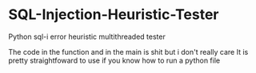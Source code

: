 # SQL-Injection-Heuristic-Tester
Python sql-i error heuristic multithreaded tester

The code in the function and in the main is shit but i don't really care
It is pretty straightfoward to use if you know how to run a python file
